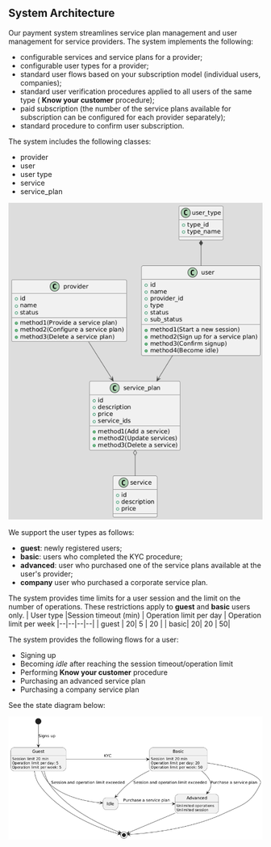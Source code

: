 ## System Architecture
Our payment system streamlines service plan management and user management for service providers.
The system implements the following:

 - configurable services and service plans for a provider;
 - configurable user types for a provider;
 - standard user flows based on your subscription model (individual users, companies);
 - standard user verification procedures applied to all users of the same type ( **Know your customer** procedure);
 - paid subscription (the number of the service plans available for subscription can be configured for each provider separately);
 -  standard procedure to confirm user subscription.

The system includes the following classes:

 - provider
 - user
 - user type
 - service
 - service_plan

![Class Diagram for the System](https://github.com/AnnaM0505/scalable_test/blob/main/class_diagram.png)

We support the user types as follows:

 - **guest**: newly registered users;
 - **basic**: users who completed the KYC procedure;
 - **advanced**: user who purchased one of the service plans available at the user's provider;
 - **company** user who purchased a corporate service plan.

The system provides time limits for a user session and the limit on the number of operations. These restrictions apply to **guest** and **basic** users only. 
| User type |Session timeout (min)  | Operation limit per day | Operation limit per week
|--|--|--|--|
| guest	 | 20| 5 | 20 |
| basic| 20| 20	| 50|

The system provides the following flows for a user:

 - Signing up
 - Becoming *idle* after reaching the session timeout/operation limit
 - Performing **Know your customer** procedure 
 - Purchasing an advanced service plan
 - Purchasing a company service plan

See the state diagram below: 

![State_Diagram_User](https://github.com/AnnaM0505/scalable_test/blob/main/user_state_diagram.png)
